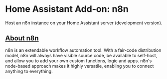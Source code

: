 # Home Assistant Add-on: n8n
Host an n8n instance on your Home Assistant server (development version).

## [About n8n](https://github.com/n8n-io/n8n)
n8n is an extendable workflow automation tool. With a fair-code distribution model, n8n will always have visible source code, be available to self-host, and allow you to add your own custom functions, logic and apps. n8n's node-based approach makes it highly versatile, enabling you to connect anything to everything.
